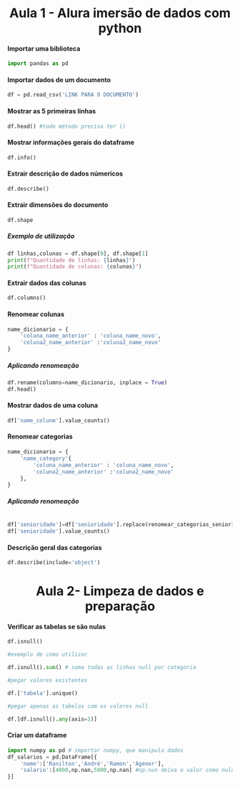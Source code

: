 <center>

# Aula 1 - Alura imersão de dados com python</h1>

</center>

<h4> Importar uma biblioteca</h4>

```python
import pandas as pd
```

<h4> Importar dados de um documento</h4>

```python
df = pd.read_csv('LINK PARA O DOCUMENTO')
```

<h4> Mostrar as 5 primeiras linhas </h4>

```python
df.head() #todo método precisa ter ()
```

<h4> Mostrar informações gerais do dataframe</h4>

```python
df.info()
```
<h4> Extrair descrição de dados númericos</h4>

```python
df.describe()
```
<h4> Extrair dimensões do documento</h4>

```python
df.shape
```
<h5>Exemplo de utilização</h5>

```python
df linhas,colunas = df.shape[0], df.shape[1]
print(f"Quantidade de linhas: {linhas}")
print(f"Quantidade de colunas: {colunas}")
```
<h4> Extrair dados das colunas</h4>

```python
df.columns()
```

<h4> Renomear colunas</h4>

```python
name_dicionario = {
    'coluna_name_anterior' : 'coluna_name_novo',
    'coluna2_name_anterior' :'coluna2_name_novo'
}
```

<h5>Aplicando renomeação</h5>

```python
df.rename(columns=name_dicionario, inplace = True)
df.head()
```
<h4>Mostrar dados de uma coluna</h4>

```python
df['name_colunm'].value_counts()
```
<h4> Renomear categorias</h4>

```python
name_dicionario = {
    'name_category'{
        'coluna_name_anterior' : 'coluna_name_novo',
        'coluna2_name_anterior' :'coluna2_name_novo'
    },
}
```

<h5>Aplicando renomeação</h5>

```python

df['senioridade']=df['senioridade'].replace(renomear_categorias_senioridade['senioridade'])
df['senioridade'].value_counts()
```
<h4> Descrição geral das categorias </h4>

```python
df.describe(include='object')

```
<center>

# Aula 2- Limpeza de dados e preparação

</center>

<h4> Verificar as tabelas se são nulas</h4>

```python
df.isnull()

#exemplo de como utilizar

df.isnull().sum() # soma todas as linhas null por categoria

#pegar valores existentes

df.['tabela'].unique()

#pegar apenas as tabelas com os valores null

df.[df.isnull().any(axis=1)]

```

<h4> Criar um dataframe</h4>

```python
import numpy as pd # importar numpy, que manipula dados
df_salarios = pd.DataFrame[{
    'nome':['Ranilton','André','Ramon','Agenor'],
    'salario':[4000,np.nan,5000,np.nan] #np.nun deixa o valor como nulo
}]

```